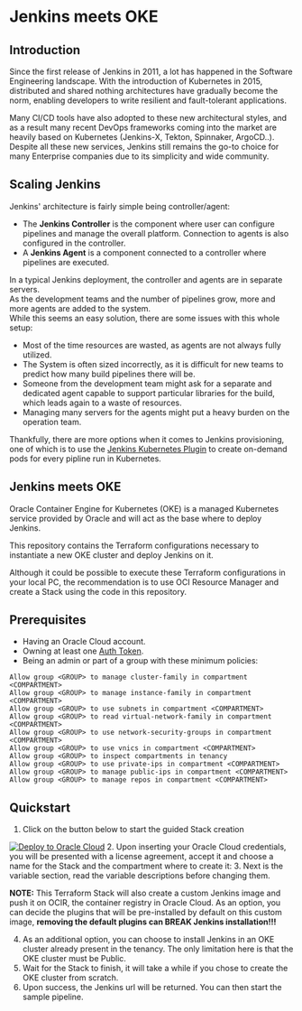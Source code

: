 # Jenkins meets OKE

## Introduction
Since the first release of Jenkins in 2011, a lot has happened in the
Software Engineering landscape. With the introduction of Kubernetes in 2015,
distributed and shared nothing architectures have gradually become the
norm, enabling developers to write resilient and fault-tolerant applications.

Many CI/CD tools have also adopted to these new architectural styles, and as a result many
recent DevOps frameworks coming into the market are heavily based on Kubernetes (Jenkins-X, Tekton, Spinnaker, ArgoCD..).  
Despite all these new services, Jenkins still remains the go-to choice for many Enterprise companies
due to its simplicity and wide community.

## Scaling Jenkins
Jenkins' architecture is fairly simple being controller/agent:
* The **Jenkins Controller** is the component where user can configure
pipelines and manage the overall platform. Connection to agents is also
configured in the controller.
* A **Jenkins Agent** is a component connected to a controller where
pipelines are executed.

In a typical Jenkins deployment, the controller and agents are in separate servers.  
As the development teams and the number of pipelines grow, more and more agents are added to the system.  
While this seems an easy solution, there are some issues with this whole setup:
* Most of the time resources are wasted, as agents are not always fully utilized.
* The System is often sized incorrectly, as it is difficult for new teams to predict how many build pipelines there will be.
* Someone from the development team might ask for a separate and dedicated agent capable to support particular libraries
for the build, which leads again to a waste of resources.
* Managing many servers for the agents might put a heavy burden on the operation team.

Thankfully, there are more options when it comes to Jenkins provisioning, one of which is
to use the [Jenkins Kubernetes Plugin](https://plugins.jenkins.io/kubernetes/) to create on-demand pods for
every pipline run in Kubernetes.

## Jenkins meets OKE

Oracle Container Engine for Kubernetes (OKE) is a managed Kubernetes service provided by Oracle and will act as the
base where to deploy Jenkins.

This repository contains the Terraform configurations necessary to instantiate a new OKE cluster and deploy Jenkins on it.

Although it could be possible to execute these Terraform configurations in your local PC, the recommendation is to use
OCI Resource Manager and create a Stack using the code in this repository.

## Prerequisites

* Having an Oracle Cloud account.
* Owning at least one [Auth Token](https://docs.oracle.com/en-us/iaas/Content/Registry/Tasks/registrygettingauthtoken.htm).
* Being an admin or part of a group with these minimum policies:
```
Allow group <GROUP> to manage cluster-family in compartment <COMPARTMENT>
Allow group <GROUP> to manage instance-family in compartment <COMPARTMENT>
Allow group <GROUP> to use subnets in compartment <COMPARTMENT>
Allow group <GROUP> to read virtual-network-family in compartment <COMPARTMENT>
Allow group <GROUP> to use network-security-groups in compartment <COMPARTMENT>
Allow group <GROUP> to use vnics in compartment <COMPARTMENT>
Allow group <GROUP> to inspect compartments in tenancy
Allow group <GROUP> to use private-ips in compartment <COMPARTMENT>
Allow group <GROUP> to manage public-ips in compartment <COMPARTMENT>
Allow group <GROUP> to manage repos in compartment <COMPARTMENT>
```


## Quickstart

1. Click on the button below to start the guided Stack creation

[![Deploy to Oracle Cloud](https://oci-resourcemanager-plugin.plugins.oci.oraclecloud.com/latest/deploy-to-oracle-cloud.svg)](https://cloud.oracle.com/resourcemanager/stacks/create?zipUrl=https://github.com/alcampag/jenkins-oke/raw/main/jenkins-oke.zip)
2. Upon inserting your Oracle Cloud credentials, you will be presented with a license agreement, accept it
and choose a name for the Stack and the compartment where to create it:
3. Next is the variable section, read the variable descriptions before changing them.

**NOTE:**
This Terraform Stack will also create a custom Jenkins image and push it on OCIR, the container registry in Oracle Cloud.
As an option, you can decide the plugins that will be pre-installed by default on this custom image, **removing the default
plugins can BREAK Jenkins installation!!!**

4. As an additional option, you can choose to install Jenkins in an OKE cluster already present in the tenancy. The only
limitation here is that the OKE cluster must be Public.
5. Wait for the Stack to finish, it will take a while if you chose to create the OKE cluster from scratch.
6. Upon success, the Jenkins url will be returned. You can then start the sample pipeline.




